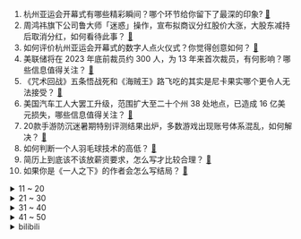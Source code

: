1. 杭州亚运会开幕式有哪些精彩瞬间？哪个环节给你留下了最深的印象? [:link:](https://www.zhihu.com/question/623449564)
2. 周鸿祎旗下公司鲁大师「迷惑」操作，宣布拟商议分红股价大涨，大股东减持后取消分红，如何看待此事？ [:link:](https://www.zhihu.com/question/623440414)
3. 如何评价杭州亚运会开幕式的数字人点火仪式？你觉得创意如何？ [:link:](https://www.zhihu.com/question/623474809)
4. 美联储将在 2023 年底前裁员约 300 人，为 13 年来首次裁员，有何影响？哪些信息值得关注？ [:link:](https://www.zhihu.com/question/623436409)
5. 《咒术回战》五条悟战死和《海贼王》路飞吃的其实是尼卡果实哪个更令人无法接受？ [:link:](https://www.zhihu.com/question/623254027)
6. 美国汽车工人大罢工升级，范围扩大至二十个州 38 处地点，已造成 16 亿美元损失，哪些信息值得关注？ [:link:](https://www.zhihu.com/question/623436423)
7. 20款手游防沉迷暑期特别评测结果出炉，多数游戏出现账号体系混乱，如何解决？ [:link:](https://www.zhihu.com/question/623437932)
8. 如何判断一个人羽毛球技术的高低？ [:link:](https://www.zhihu.com/question/557888840)
9. 简历上到底该不该放薪资要求，怎么写才比较合理？ [:link:](https://www.zhihu.com/question/622554035)
10. 如果你是《一人之下》的作者会怎么写结局？ [:link:](https://www.zhihu.com/question/505204414)
<details>
<summary>11 ~ 20</summary>

11. 李在明中断为期 24 天绝食，其拘捕同意案通过后，韩网出现针对共同民主党议员恐袭预告，如何看待此事？ [:link:](https://www.zhihu.com/question/623436431)
12. 什么是「职业倦怠」？只要工作，就一定会产生「职业倦怠」？ [:link:](https://www.zhihu.com/question/622944664)
13. 不提雨，怎么描写雨很大? [:link:](https://www.zhihu.com/question/603625874)
14. 有哪些大家默认「肯定没人能解释清楚」，而实际上已经被科学解释了的问题？ [:link:](https://www.zhihu.com/question/263896133)
15. 任正非认为「华为会越来越困难，也会越来越兴盛」，如何解读此观点？ [:link:](https://www.zhihu.com/question/623254573)
16. 为什么dnd的世界观这么压抑? [:link:](https://www.zhihu.com/question/623382203)
17. 国家药监局发文，中药说明书安全性内容「尚不明确」将不予再注册，这一规定将给医药行业带来哪些影响？ [:link:](https://www.zhihu.com/question/623426010)
18. 中医为什么没有走向解剖、结构分析的道路? [:link:](https://www.zhihu.com/question/623412024)
19. 杭州亚运会中国队各项目有哪些明星运动员值得关注呢？ [:link:](https://www.zhihu.com/question/622235542)
20. 如何评价亚运会开幕式入场时的 BGM《我们的亚细亚》？ [:link:](https://www.zhihu.com/question/623471201)
</details>
<details>
<summary>21 ~ 30</summary>

21. 「困在考研考编里」引发热议，如何看待这一现象？除了考研考编，毕业生还有哪些其他出路？ [:link:](https://www.zhihu.com/question/623411702)
22. 中国女排遭荷兰逆转，还有机会进奥运吗？ [:link:](https://www.zhihu.com/question/623364960)
23. 如何评价杭州亚运会开幕式？ [:link:](https://www.zhihu.com/question/623475425)
24. 我是一个完全不打游戏的人，客观上我承认有很多游戏很棒，但是我是真的很想知道：游戏带给你的成长是什么？ [:link:](https://www.zhihu.com/question/618765536)
25. 男子无保护举 280 斤杠铃不慎将旁人砸骨折，有何警示？ [:link:](https://www.zhihu.com/question/623302044)
26. 长假出行，带娃怎么玩既尽兴又不会太累？ [:link:](https://www.zhihu.com/question/622730068)
27. 如何评价瓦依那《乐队的夏天》第三季唱的《大梦》？ [:link:](https://www.zhihu.com/question/623333524)
28. 假如一场连绵不断的暴雨袭击一个城市，普通人应该如何应对？ [:link:](https://www.zhihu.com/question/622235714)
29. 买车，到底是买油车好还是电车好? [:link:](https://www.zhihu.com/question/616908884)
30. 如何评价《赛博朋克2077》2.0版本以及大型资料片《往日之影》？ [:link:](https://www.zhihu.com/question/623103494)
</details>
<details>
<summary>31 ~ 40</summary>

31. 战争状态怎样建议保护好国家电网变电站？ [:link:](https://www.zhihu.com/question/558986291)
32. 「90 后不敢看体检报告」频上热搜，大病年轻化成趋势，支付宝上的重疾险能否缓解大病焦虑？ [:link:](https://www.zhihu.com/question/623113598)
33. 蒙古骑兵的骑射到底有多准？ [:link:](https://www.zhihu.com/question/22148575)
34. 如何评价NeurIPS2023的录用结果？分享你的录用文章或者你认为的优秀论文？ [:link:](https://www.zhihu.com/question/623222665)
35. 郭明錤称苹果追加 iPhone 15 ProMax 订单至 3500 万部，四季度营收可期，如何解读？ [:link:](https://www.zhihu.com/question/623461400)
36. 「困在考研考编里」的人，在什么情况下应该选择换个心态去找工作？「全职考研考编」真的可取吗？ [:link:](https://www.zhihu.com/question/623411834)
37. 《崩坏3》第二部预告正式发布，请问您有什么看法与期待？ [:link:](https://www.zhihu.com/question/623337351)
38. 美国商务部发布实施《芯片和科学法案》国家安全保护措施的最终规则，会对中国产生哪些影响？ [:link:](https://www.zhihu.com/question/623413299)
39. 24 考研预报名即将开始，需要提前准备哪些材料？有什么注意事项？ [:link:](https://www.zhihu.com/question/621462981)
40. 谷歌 AI 蛋白质结构预测模型 AlphaFold 获得「诺奖风向标」拉斯克奖，有望获得诺贝尔奖吗？ [:link:](https://www.zhihu.com/question/623254961)
</details>
<details>
<summary>41 ~ 50</summary>

41. 杭州必去的地标有哪些？ [:link:](https://www.zhihu.com/question/622234235)
42. 医学生力量训练会影响以后的外科手术吗？ [:link:](https://www.zhihu.com/question/622731566)
43. 可以看看你手机里的天空吗? [:link:](https://www.zhihu.com/question/623262503)
44. 如何评价《披荆斩棘》第三季第五期？ [:link:](https://www.zhihu.com/question/623264235)
45. 如果你财富自由了，你还想上班吗？ [:link:](https://www.zhihu.com/question/622185606)
46. 执行法官到底能对执行结果起多大作用？ [:link:](https://www.zhihu.com/question/534520725)
47. 如果彩票中奖一个亿，你会第几天去兑奖？ [:link:](https://www.zhihu.com/question/617636396)
48. 秋天想囤酒，汉酱怎么样？ [:link:](https://www.zhihu.com/question/619998255)
49. 如何评价小说《奇点·智能终结》？ [:link:](https://www.zhihu.com/question/620002251)
50. 韩国国会通过李在明拘捕议案，这意味着什么？李在明此前称「韩检方不是在办案，而是在搞政治」，如何评价？ [:link:](https://www.zhihu.com/question/623110005)
</details><details>
<summary>bilibili</summary>

</details>